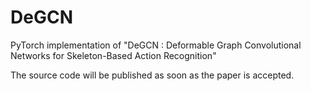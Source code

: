 # DeGCN
PyTorch implementation of "DeGCN : Deformable Graph Convolutional Networks for Skeleton-Based Action Recognition"

The source code will be published as soon as the paper is accepted.
